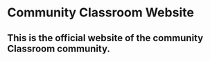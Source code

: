 # Community Classroom Website

## This is the official website of the community Classroom community.

